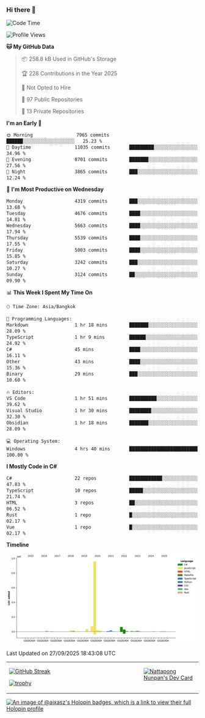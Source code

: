 ### Hi there 👋

<!--START_SECTION:waka-->
![Code Time](http://img.shields.io/badge/Code%20Time-2%2C579%20hrs%2016%20mins-blue)

![Profile Views](http://img.shields.io/badge/Profile%20Views-0-blue)

**🐱 My GitHub Data** 

> 📦 258.8 kB Used in GitHub's Storage 
 > 
> 🏆 228 Contributions in the Year 2025
 > 
> 🚫 Not Opted to Hire
 > 
> 📜 97 Public Repositories 
 > 
> 🔑 13 Private Repositories 
 > 
**I'm an Early 🐤** 

```text
🌞 Morning                7965 commits        ██████░░░░░░░░░░░░░░░░░░░   25.23 % 
🌆 Daytime                11035 commits       █████████░░░░░░░░░░░░░░░░   34.96 % 
🌃 Evening                8701 commits        ███████░░░░░░░░░░░░░░░░░░   27.56 % 
🌙 Night                  3865 commits        ███░░░░░░░░░░░░░░░░░░░░░░   12.24 % 
```
📅 **I'm Most Productive on Wednesday** 

```text
Monday                   4319 commits        ███░░░░░░░░░░░░░░░░░░░░░░   13.68 % 
Tuesday                  4676 commits        ████░░░░░░░░░░░░░░░░░░░░░   14.81 % 
Wednesday                5663 commits        ████░░░░░░░░░░░░░░░░░░░░░   17.94 % 
Thursday                 5539 commits        ████░░░░░░░░░░░░░░░░░░░░░   17.55 % 
Friday                   5003 commits        ████░░░░░░░░░░░░░░░░░░░░░   15.85 % 
Saturday                 3242 commits        ███░░░░░░░░░░░░░░░░░░░░░░   10.27 % 
Sunday                   3124 commits        ██░░░░░░░░░░░░░░░░░░░░░░░   09.90 % 
```


📊 **This Week I Spent My Time On** 

```text
🕑︎ Time Zone: Asia/Bangkok

💬 Programming Languages: 
Markdown                 1 hr 18 mins        ███████░░░░░░░░░░░░░░░░░░   28.09 % 
TypeScript               1 hr 9 mins         ██████░░░░░░░░░░░░░░░░░░░   24.92 % 
C#                       45 mins             ████░░░░░░░░░░░░░░░░░░░░░   16.11 % 
Other                    43 mins             ████░░░░░░░░░░░░░░░░░░░░░   15.36 % 
Binary                   29 mins             ███░░░░░░░░░░░░░░░░░░░░░░   10.60 % 

🔥 Editors: 
VS Code                  1 hr 51 mins        ██████████░░░░░░░░░░░░░░░   39.62 % 
Visual Studio            1 hr 30 mins        ████████░░░░░░░░░░░░░░░░░   32.30 % 
Obsidian                 1 hr 18 mins        ███████░░░░░░░░░░░░░░░░░░   28.09 % 

💻 Operating System: 
Windows                  4 hrs 40 mins       █████████████████████████   100.00 % 
```

**I Mostly Code in C#** 

```text
C#                       22 repos            ████████████░░░░░░░░░░░░░   47.83 % 
TypeScript               10 repos            █████░░░░░░░░░░░░░░░░░░░░   21.74 % 
HTML                     3 repos             ██░░░░░░░░░░░░░░░░░░░░░░░   06.52 % 
Rust                     1 repo              █░░░░░░░░░░░░░░░░░░░░░░░░   02.17 % 
Vue                      1 repo              █░░░░░░░░░░░░░░░░░░░░░░░░   02.17 % 
```



**Timeline**

![Lines of Code chart](https://raw.githubusercontent.com/aixasz/aixasz/main/assets/bar_graph.png)


 Last Updated on 27/09/2025 18:43:08 UTC
<!--END_SECTION:waka-->

<table>
<tr>
<td width="70%" valign="top">
 
 [![GitHub Streak](http://github-readme-streak-stats.herokuapp.com?user=aixasz&theme=github-dark&hide_border=true&date_format=%5BY%20%5DM%20j)](https://git.io/streak-stats)

 [![trophy](https://github-profile-trophy.vercel.app/?username=aixasz&theme=onedark)](https://github.com/ryo-ma/github-profile-trophy)
 </td>
<td width="30%" valign="top">
 
<a href="https://app.daily.dev/aixasz"><img src="https://api.daily.dev/devcards/403207936e6547c9a85ea449e9f3abe8.png?r=re8" alt="Nattapong Nunpan's Dev Card"/></a>

 </td>
</tr>
</table>

[![An image of @aixasz's Holopin badges, which is a link to view their full Holopin profile](https://holopin.me/aixasz)](https://holopin.io/@aixasz)
 
